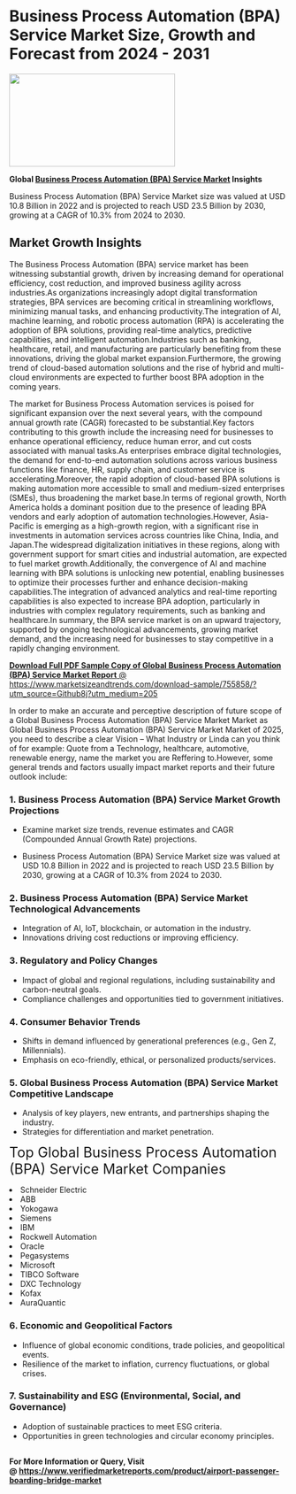 <H1>Business Process Automation (BPA) Service Market Size, Growth and Forecast from 2024 - 2031</H1><img class="aligncenter size-medium wp-image-584254" src="https://thirdeyenews.in/wp-content/uploads/2024/09/Global-Market-Research-300x168.jpeg" alt="" width="300" height="168" /><p><strong>Global&nbsp;<a href="https://www.marketsizeandtrends.com/download-sample/755858/?utm_source=Github8j?utm_medium=205">Business Process Automation (BPA) Service Market</a> Insights</strong></p><p>Business Process Automation (BPA) Service Market size was valued at USD 10.8 Billion in 2022 and is projected to reach USD 23.5 Billion by 2030, growing at a CAGR of 10.3% from 2024 to 2030.</p><p><h2>Market Growth Insights</h2> <p>The Business Process Automation (BPA) service market has been witnessing substantial growth, driven by increasing demand for operational efficiency, cost reduction, and improved business agility across industries.As organizations increasingly adopt digital transformation strategies, BPA services are becoming critical in streamlining workflows, minimizing manual tasks, and enhancing productivity.The integration of AI, machine learning, and robotic process automation (RPA) is accelerating the adoption of BPA solutions, providing real-time analytics, predictive capabilities, and intelligent automation.Industries such as banking, healthcare, retail, and manufacturing are particularly benefiting from these innovations, driving the global market expansion.Furthermore, the growing trend of cloud-based automation solutions and the rise of hybrid and multi-cloud environments are expected to further boost BPA adoption in the coming years.</p> <p><a href="#"></a></p> <p>The market for Business Process Automation services is poised for significant expansion over the next several years, with the compound annual growth rate (CAGR) forecasted to be substantial.Key factors contributing to this growth include the increasing need for businesses to enhance operational efficiency, reduce human error, and cut costs associated with manual tasks.As enterprises embrace digital technologies, the demand for end-to-end automation solutions across various business functions like finance, HR, supply chain, and customer service is accelerating.Moreover, the rapid adoption of cloud-based BPA solutions is making automation more accessible to small and medium-sized enterprises (SMEs), thus broadening the market base.In terms of regional growth, North America holds a dominant position due to the presence of leading BPA vendors and early adoption of automation technologies.However, Asia-Pacific is emerging as a high-growth region, with a significant rise in investments in automation services across countries like China, India, and Japan.The widespread digitalization initiatives in these regions, along with government support for smart cities and industrial automation, are expected to fuel market growth.Additionally, the convergence of AI and machine learning with BPA solutions is unlocking new potential, enabling businesses to optimize their processes further and enhance decision-making capabilities.The integration of advanced analytics and real-time reporting capabilities is also expected to increase BPA adoption, particularly in industries with complex regulatory requirements, such as banking and healthcare.In summary, the BPA service market is on an upward trajectory, supported by ongoing technological advancements, growing market demand, and the increasing need for businesses to stay competitive in a rapidly changing environment.</p> <p><a href="#"></p><p><span class=""><strong>Download Full PDF Sample Copy of Global Business Process Automation (BPA) Service Market Report</strong> @ <a href="https://www.marketsizeandtrends.com/download-sample/755858/?utm_source=Github8j?utm_medium=205" target="_blank">https://www.marketsizeandtrends.com/download-sample/755858/?utm_source=Github8j?utm_medium=205</a></span></p><p>In order to make an accurate and perceptive description of future scope of a Global&nbsp;Business Process Automation (BPA) Service Market Market as Global&nbsp;Business Process Automation (BPA) Service Market Market of 2025, you need to describe a clear Vision &ndash; What Industry or Linda can you think of for example: Quote from a Technology, healthcare, automotive, renewable energy, name the market you are Reffering to.However, some general trends and factors usually impact market reports and their future outlook include:</p><h3>1.&nbsp;<strong>Business Process Automation (BPA) Service Market Growth Projections</strong></h3><ul><li>Examine market size trends, revenue estimates and CAGR (Compounded Annual Growth Rate) projections.</li><li><p>Business Process Automation (BPA) Service Market size was valued at USD 10.8 Billion in 2022 and is projected to reach USD 23.5 Billion by 2030, growing at a CAGR of 10.3% from 2024 to 2030.</p></li></ul><h3>2.&nbsp;<strong>Business Process Automation (BPA) Service Market Technological Advancements</strong></h3><ul><li>Integration of AI, IoT, blockchain, or automation in the industry.</li><li>Innovations driving cost reductions or improving efficiency.</li></ul><h3>3.&nbsp;<strong>Regulatory and Policy Changes</strong></h3><ul><li>Impact of global and regional regulations, including sustainability and carbon-neutral goals.</li><li>Compliance challenges and opportunities tied to government initiatives.</li></ul><h3>4.&nbsp;<strong>Consumer Behavior Trends</strong></h3><ul><li>Shifts in demand influenced by generational preferences (e.g., Gen Z, Millennials).</li><li>Emphasis on eco-friendly, ethical, or personalized products/services.</li></ul><h3>5.&nbsp;<strong>Global Business Process Automation (BPA) Service Market Competitive Landscape</strong></h3><ul><li>Analysis of key players, new entrants, and partnerships shaping the industry.</li><li>Strategies for differentiation and market penetration.</li></ul><p data-pm-slice="1 1 []"><span style="color: inherit; font-family: inherit; font-size: 25px;">Top Global Business Process Automation (BPA) Service Market Companies</span></p><div class="" data-test-id=""><p><li>Schneider Electric</li><li> ABB</li><li> Yokogawa</li><li> Siemens</li><li> IBM</li><li> Rockwell Automation</li><li> Oracle</li><li> Pegasystems</li><li> Microsoft</li><li> TIBCO Software</li><li> DXC Technology</li><li> Kofax</li><li> AuraQuantic</li></p></div><h3>6.&nbsp;<strong>Economic and Geopolitical Factors</strong></h3><ul><li>Influence of global economic conditions, trade policies, and geopolitical events.</li><li>Resilience of the market to inflation, currency fluctuations, or global crises.</li></ul><h3>7.&nbsp;<strong>Sustainability and ESG (Environmental, Social, and Governance)</strong></h3><ul><li>Adoption of sustainable practices to meet ESG criteria.</li><li>Opportunities in green technologies and circular economy principles.</li></ul><h2><strong style="font-size: 14px;">For More Information or Query, Visit @&nbsp;</strong><a style="background-color: #ffffff; font-size: 14px;" href="https://www.marketsizeandtrends.com/report/business-process-automation-bpa-service-market/" target="_blank">https://www.verifiedmarketreports.com/product/airport-passenger-boarding-bridge-market</a></h2>